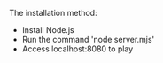 The installation method:
- Install Node.js
- Run the command 'node server.mjs'
- Access localhost:8080 to play

